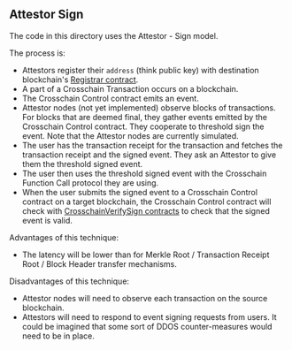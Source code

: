 Attestor Sign
------------------------------
The code in this directory uses the Attestor - Sign model.

The process is:
* Attestors register their `address` (think public key) with destination blockchain's 
  [Registrar contract](https://github.com/ConsenSys/gpact/blob/main/messaging/attestor-sign/src/main/solidity/AttestorSignRegistrar.sol).
* A part of a Crosschain Transaction occurs on a blockchain. 
* The Crosschain Control contract emits an event.
* Attestor nodes (not yet implemented) observe blocks of transactions.
  For blocks that are deemed final, they gather events emitted by the 
  Crosschain Control contract.
  They cooperate to 
  threshold sign the event. Note that the Attestor nodes are currently simulated.
* The user has the transaction receipt for the transaction and fetches the 
  transaction receipt and the signed event. They ask an Attestor to give them
  the threshold signed event.
* The user then uses the threshold signed event with the Crosschain Function 
  Call protocol they are using.
* When the user submits the signed event to a Crosschain Control contract on 
  a target blockchain, the Crosschain Control contract will check with 
  [CrosschainVerifySign contracts](https://github.com/ConsenSys/gpact/blob/main/messaging/attestor-sign/src/main/solidity/CrosschainVerifierSign.sol)
  to check that the signed event is valid. 
  
Advantages of this technique: 
* The 
  latency will be lower than for Merkle Root / Transaction Receipt Root / 
  Block Header transfer mechanisms. 

Disadvantages of this technique:  
* Attestor nodes will need to observe each transaction on the source 
  blockchain.
* Attestors will need to respond to event signing requests from users.
  It could be imagined that some sort of DDOS counter-measures would 
  need to be in place. 
  